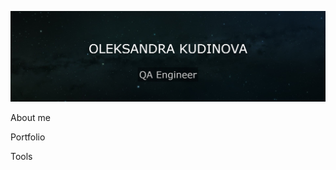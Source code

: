 ![Header](https://github.com/OleksandraKud/OleksandraKud/blob/main/assets/portfolio%20(1).jpg)

About me

Portfolio

Tools
